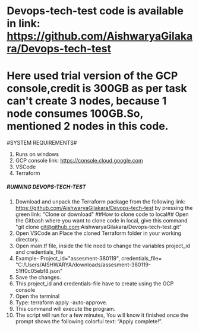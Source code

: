 # Devops-tech-test code is available in link: https://github.com/AishwaryaGilakara/Devops-tech-test
# Here used trial version of the GCP console,credit is 300GB as per task can't create 3 nodes, because 1 node consumes 100GB.So, mentioned 2 nodes in this code. 

#SYSTEM REQUIREMENTS#

1. Runs on windows
2. GCP console link: https://console.cloud.google.com
3. VSCode
4. Terraform

#####    RUNNING DEVOPS-TECH-TEST    #########

1. Download and unpack the Terraform package from the following link: https://github.com/AishwaryaGilakara/Devops-tech-test by pressing the green link: "Clone or download"
##How to clone code to local##
Open the Gitbash where you want to clone code in local, give this command "git clone git@github.com:AishwaryaGilakara/Devops-tech-test.git"
2. Open VSCode an Place the cloned Terraform folder in your working directory.
3. Open main.tf file, inside the file need to change the variables project_id and credentials_file
4. Example- Project_id="assesment-380119", credentials_file= "C:/Users/AISHWARYA/downloads/assesment-380119-51ff0c05ebf8.json"
5. Save the changes.
5. This project_id and credentials-file have to create using the GCP console
6. Open the terminal 
7. Type: terraform apply -auto-approve.
8. This command will execute the program.
9. The script will run for a few minutes, You will know it finished once the prompt shows the following colorful text: “Apply complete!”.
